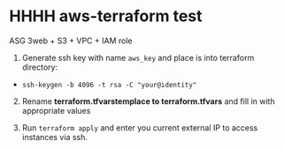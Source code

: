 # HHHH aws-terraform test
ASG 3web + S3 + VPC + IAM role

1. Generate ssh key with name `aws_key` and place is into terraform directory:

  -   `ssh-keygen -b 4096 -t rsa -C "your@identity"`

2. Rename **terraform.tfvarstemplace to terraform.tfvars** and fill in with appropriate values

3. Run `terraform apply` and enter you current external IP to access instances via ssh.
